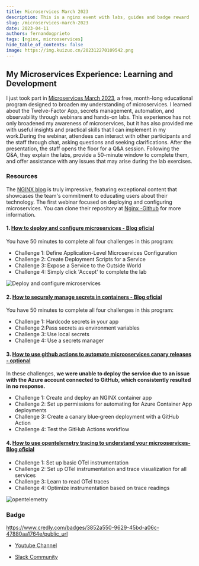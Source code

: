 ```yaml
---
title: Microservices March 2023
description: This is a nginx event with labs, guides and badge reward
slug: /microservices-march-2023
date: 2023-04-11
authors: fernandogprieto
tags: [nginx, microoservices]
hide_table_of_contents: false
image: https://img.kuizuo.cn/202312270109542.png
---
```


## My Microservices Experience: Learning and Development

I just took part in [Microservices March 2023](https://www.nginx.com/c/microservices-march-2023-agenda/), a free, month-long educational program designed to broaden
my understanding of microservices. I learned about the Twelve-Factor App, secrets management, automation,
and observability through webinars and hands-on labs. This experience has not only broadened my awareness
of microservices, but it has also provided me with useful insights and practical skills that I can implement
in my work.During the webinar, attendees can interact with other participants and the staff through chat,
asking questions and seeking clarifications. After the presentation, the staff opens the floor for a Q&A session.
Following the Q&A, they explain the labs, provide a 50-minute window to complete them, and offer assistance with any issues that may arise during the lab exercises.

###  Resources

The [NGINX blog](https://www.nginx.com/blog/) is truly impressive, featuring exceptional content that showcases the team's commitment to educating users about their technology. The first webinar focused on deploying and configuring microservices. You can clone their repository at  [Nginx -Github](https://github.com/microservices-march/platform) for more information.

#### 1. [How to deploy and configure microservices - Blog oficial](https://www.nginx.com/blog/nginx-tutorial-deploy-configure-microservices/)
You have 50 minutes to complete all four challenges in this program:

- Challenge 1: Define Application-Level Microservices Configuration
- Challenge 2: Create Deployment Scripts for a Service
- Challenge 3: Expose a Service to the Outside World
- Challenge 4: Simply click 'Accept' to complete the lab

![Deploy and configure microservices](https://gitlab.com/fernandogprieto/fgp-website/-/raw/main/static/img/blog/tutorial-deploy-configure-microservices_topology.png)


#### 2. [How to securely manage secrets in containers - Blog oficial](https://www.nginx.com/blog/nginx-tutorial-securely-manage-secrets-containers/)

You have 50 minutes to complete all four challenges in this program:

- Challenge 1: Hardcode secrets in your app
- Challenge 2:Pass secrets as environment variables
- Challenge 3: Use local secrets
- Challenge 4: Use a secrets manager


#### 3. [How to use github actions to automate microoservices canary releases - optional](https://www.nginx.com/blog/nginx-tutorial-github-actions-automate-microservices-canary-deployments/)
In these challenges, **we were unable to deploy the service due to an issue with the Azure account connected to GitHub, which consistently resulted in no response.**

- Challenge 1: Create and deploy an NGINX container app
- Challenge 2: Set up permissions for automating for Azure Container App deployments
- Challenge 3: Create a canary blue‑green deployment with a GitHub Action
- Challenge 4: Test the GitHub Actions workflow

#### 4. [How to use opentelemetry tracing to understand your microoservices- Blog oficial](https://www.nginx.com/blog/nginx-tutorial-opentelemetry-tracing-understand-microservices/)

- Challenge 1: Set up basic OTel instrumentation
- Challenge 2: Set up OTel instrumentation and trace visualization for all services
- Challenge 3: Learn to read OTel traces
- Challenge 4: Optimize instrumentation based on trace readings

![opentelemetry](https://gitlab.com/fernandogprieto/fgp-website/-/raw/main/static/img/blog/tutorial-OTel-tracing-microservices_topology.png)

### Badge
https://www.credly.com/badges/3852a550-9629-45bd-a06c-47880aa1764e/public_url

- [Youtube Channel](https://www.youtube.com/@nginx_official "Youtube")

- [Slack Community](https://community.nginx.org/joinslack "Slack")

